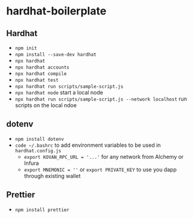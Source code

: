 # hardhat-boilerplate

## Hardhat
 - `npm init`
 - `npm install --save-dev hardhat`
 - `npx hardhat`
 - `npx hardhat accounts`
 - `npx hardhat compile`
 - `npx hardhat test`
 - `npx hardhat run scripts/sample-script.js`
 - `npx hardhat node` start a local node
 - `npx hardhat run scripts/sample-script.js --network localhost` run scripts on the local ndoe

## dotenv
 - `npm install dotenv`
 - `code ~/.bashrc` to add environment variables to be used in `hardhat.config.js`
    - `export KOVAN_RPC_URL = '...'` for any network from Alchemy or Infura
    - `export MNEMONIC = ''` or `export PRIVATE_KEY` to use you dapp through existing wallet

## Prettier
 - `npm install prettier`
 